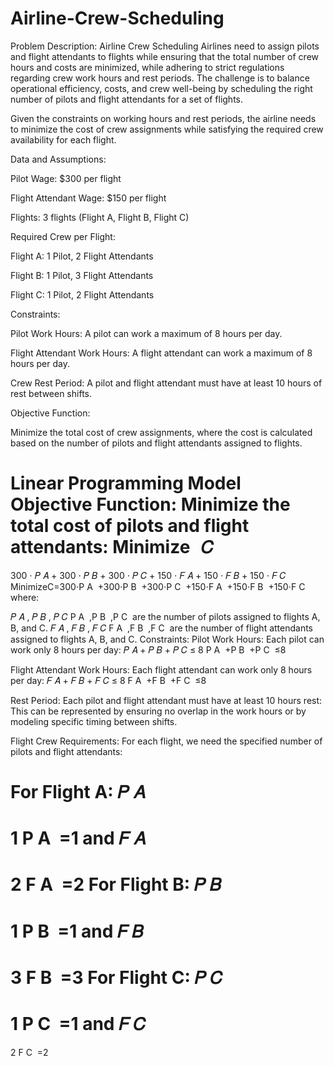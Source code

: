 # Airline-Crew-Scheduling
Problem Description: Airline Crew Scheduling
Airlines need to assign pilots and flight attendants to flights while ensuring that the total number of crew hours and costs are minimized, while adhering to strict regulations regarding crew work hours and rest periods. The challenge is to balance operational efficiency, costs, and crew well-being by scheduling the right number of pilots and flight attendants for a set of flights.

Given the constraints on working hours and rest periods, the airline needs to minimize the cost of crew assignments while satisfying the required crew availability for each flight.


Data and Assumptions:

Pilot Wage: $300 per flight

Flight Attendant Wage: $150 per flight

Flights: 3 flights (Flight A, Flight B, Flight C)

Required Crew per Flight:

Flight A: 1 Pilot, 2 Flight Attendants

Flight B: 1 Pilot, 3 Flight Attendants

Flight C: 1 Pilot, 2 Flight Attendants


Constraints:

Pilot Work Hours: A pilot can work a maximum of 8 hours per day.

Flight Attendant Work Hours: A flight attendant can work a maximum of 8 hours per day.

Crew Rest Period: A pilot and flight attendant must have at least 10 hours of rest between shifts.


Objective Function:

Minimize the total cost of crew assignments, where the cost is calculated based on the number of pilots and flight attendants assigned to flights.

Linear Programming Model
Objective Function:
Minimize the total cost of pilots and flight attendants: 
Minimize
 
𝐶
=
300
⋅
𝑃
𝐴
+
300
⋅
𝑃
𝐵
+
300
⋅
𝑃
𝐶
+
150
⋅
𝐹
𝐴
+
150
⋅
𝐹
𝐵
+
150
⋅
𝐹
𝐶
MinimizeC=300⋅P 
A
​
 +300⋅P 
B
​
 +300⋅P 
C
​
 +150⋅F 
A
​
 +150⋅F 
B
​
 +150⋅F 
C
​
  where:

𝑃
𝐴
,
𝑃
𝐵
,
𝑃
𝐶
P 
A
​
 ,P 
B
​
 ,P 
C
​
  are the number of pilots assigned to flights A, B, and C.
𝐹
𝐴
,
𝐹
𝐵
,
𝐹
𝐶
F 
A
​
 ,F 
B
​
 ,F 
C
​
  are the number of flight attendants assigned to flights A, B, and C.
Constraints:
Pilot Work Hours: Each pilot can work only 8 hours per day: 
𝑃
𝐴
+
𝑃
𝐵
+
𝑃
𝐶
≤
8
P 
A
​
 +P 
B
​
 +P 
C
​
 ≤8

Flight Attendant Work Hours: Each flight attendant can work only 8 hours per day: 
𝐹
𝐴
+
𝐹
𝐵
+
𝐹
𝐶
≤
8
F 
A
​
 +F 
B
​
 +F 
C
​
 ≤8

Rest Period: Each pilot and flight attendant must have at least 10 hours rest: This can be represented by ensuring no overlap in the work hours or by modeling specific timing between shifts.

Flight Crew Requirements: For each flight, we need the specified number of pilots and flight attendants:

For Flight A: 
𝑃
𝐴
=
1
P 
A
​
 =1 and 
𝐹
𝐴
=
2
F 
A
​
 =2
For Flight B: 
𝑃
𝐵
=
1
P 
B
​
 =1 and 
𝐹
𝐵
=
3
F 
B
​
 =3
For Flight C: 
𝑃
𝐶
=
1
P 
C
​
 =1 and 
𝐹
𝐶
=
2
F 
C
​
 =2
